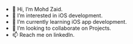 - 👋 Hi, I’m Mohd Zaid.
- 👀 I’m interested in iOS development.
- 🌱 I’m currently learning iOS app development.
- 💞️ I’m looking to collaborate on Projects.
- 📫 Reach me on linkedIn.

<!---
mZaydIosDev23/mZaydIosDev23 is a ✨ special ✨ repository because its `README.md` (this file) appears on your GitHub profile.
You can click the Preview link to take a look at your changes.
--->
